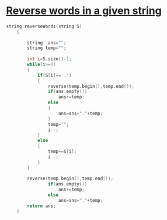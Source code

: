 <h1><a href="https://practice.geeksforgeeks.org/problems/reverse-words-in-a-given-string5459/1">Reverse words in a given string</a></h1>

```cpp
string reverseWords(string S) 
    { 
        
        string  ans="";
        string temp="";
        
        int i=S.size()-1;
        while(i>=0)
        {
            if(S[i]=='.')
            {
                reverse(temp.begin(),temp.end());
                if(ans.empty())
                    ans+=temp;
                else
                {
                    ans=ans+"."+temp;
                }
                temp="";
                i--;
            }
            else
            {
                temp+=S[i];
                i--;
            }
        }
        
        reverse(temp.begin(),temp.end());
                if(ans.empty())
                    ans+=temp;
                else    
                    ans=ans+"."+temp;
        return ans;            
    } 

